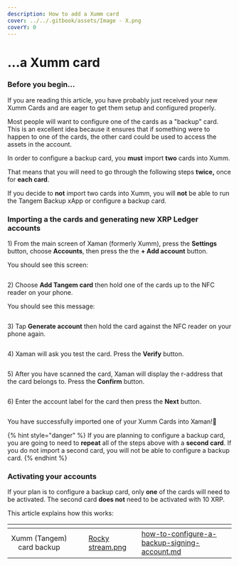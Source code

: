 ```yaml
---
description: How to add a Xumm card
cover: ../../.gitbook/assets/Image - X.png
coverY: 0
---
```


# ...a Xumm card

### Before you begin...

If you are reading this article, you have probably just received your new Xumm Cards and are eager to get them setup and configured properly.

Most people will want to configure one of the cards as a "backup" card. This is an excellent idea because it ensures that if something were to happen to one of the cards, the other card could be used to access the assets in the account.

In order to configure a backup card, you **must** import **two** cards into Xumm.

That means that you will need to go through the following steps **twice,** once for **each card**.

If you decide to **not** import two cards into Xumm, you will **not** be able to run the Tangem Backup xApp or configure a backup card.

### Importing a the cards and generating new XRP Ledger accounts

1\) From the main screen of Xaman (formerly Xumm), press the **Settings** button, choose **Accounts**, then press the the **+ Add account** button.

You should see this screen:&#x20;

<figure><img src="../../.gitbook/assets/Add an account screen.png" alt=""><figcaption></figcaption></figure>

2\) Choose **Add Tangem card** then hold one of the cards up to the NFC reader on your phone.&#x20;

You should see this message:

<figure><img src="../../.gitbook/assets/Generate an account.png" alt=""><figcaption></figcaption></figure>

3\) Tap **Generate account** then hold the card against the NFC reader on your phone again.

<figure><img src="../../.gitbook/assets/Ready to scan -1.png" alt=""><figcaption></figcaption></figure>

4\) Xaman will ask you test the card. Press the **Verify** button.

<figure><img src="../../.gitbook/assets/Verify Tangem card.png" alt=""><figcaption></figcaption></figure>

5\) After you have scanned the card, Xaman will display the r-address that the card belongs to. Press the **Confirm** button.&#x20;

<figure><img src="../../.gitbook/assets/Tangem - Public address.png" alt=""><figcaption></figcaption></figure>

6\) Enter the account label for the card then press the **Next** button.

<figure><img src="../../.gitbook/assets/Tangem - Account Label.png" alt=""><figcaption></figcaption></figure>

You have successfully imported one of your Xumm Cards into Xaman!🥳

{% hint style="danger" %}
If you are planning to configure a backup card, you are going to need to **repeat** all of the steps above with a **second card**. If you do not import a second card, you will not be able to configure a backup card.&#x20;
{% endhint %}

### Activating your accounts

If your plan is to configure a backup card, only **one** of the cards will need to be activated. The second card **does not** need to be activated with 10 XRP.

This article explains how this works:

<table data-view="cards"><thead><tr><th align="center"></th><th data-hidden></th><th data-hidden></th><th data-hidden data-card-cover data-type="files"></th><th data-hidden data-card-target data-type="content-ref"></th></tr></thead><tbody><tr><td align="center">Xumm (Tangem) card backup</td><td></td><td></td><td><a href="../../.gitbook/assets/Rocky stream.png">Rocky stream.png</a></td><td><a href="../../xumm-tangem-cards/how-to-configure-a-backup-signing-account.md">how-to-configure-a-backup-signing-account.md</a></td></tr></tbody></table>





